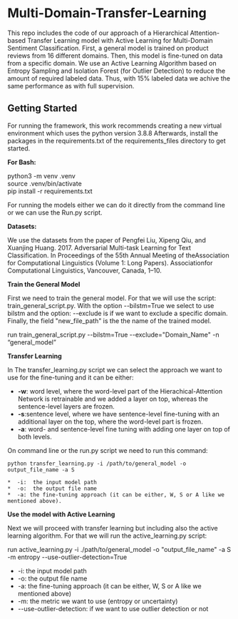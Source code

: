 # Multi-Domain-Transfer-Learning

This repo includes the code of our approach of a Hierarchical Attention-based Transfer Learning model with Active Learning for Multi-Domain Sentiment Classification. First, a general model is trained on product reviews from 16 different domains. Then, this model is fine-tuned on data from a specific domain. We use an Active Learning Algorithm based on Entropy Sampling and Isolation Forest (for Outlier Detection) to reduce the amount of required labeled data. Thus, with 15% labeled data we achive the same performance as with full supervision.   
## Getting Started
For running the framework, this work recommends creating a new virtual environment which uses the python version 3.8.8
Afterwards, install the packages in the requirements.txt of the requirements_files directory to get started.

**For Bash:**  

python3 -m venv .venv  
source .venv/bin/activate  
pip install -r requirements.txt

For running the models either we can do it directly from the command line or we can use the Run.py script.

**Datasets:**

We use the datasets from the paper of Pengfei Liu, Xipeng Qiu, and Xuanjing Huang. 2017. Adversarial Multi-task Learning for Text Classification. In Proceedings of the 55th Annual Meeting of theAssociation for Computational Linguistics (Volume 1: Long Papers). Associationfor Computational Linguistics, Vancouver, Canada, 1–10.

**Train the General Model**

First we need to train the general model. For that we will use the script: train_general_script.py. With the option --bilstm=True we select to use bilstm and the option: --exclude is if we want to exclude a specific domain. Finally, the field "new_file_path" is the the name of the trained model.

run train_general_script.py --bilstm=True --exclude="Domain_Name" -n “general_model”

**Transfer Learning**

In The transfer_learning.py script we can select the approach we want to use for the fine-tuning and it can be either:
-  **-w**: word level,  where the word-level part of the Hierachical-Attention Network is retrainable and we added a layer on top, whereas the sentence-level layers are frozen.
-  **-s**:sentence level, where we have sentence-level fine-tuning with an additional layer on the top, where the word-level part is frozen.
-  **-a**: word- and sentence-level fine tuning with adding one layer on top of both levels.
   
On command line or the run.py script we need to run this command:

    python transfer_learning.py -i /path/to/general_model -o output_file_name -a S

    *  -i:  the input model path
    *  -o:  the output file name
    *  -a: the fine-tuning approach (it can be either, W, S or A like we mentioned above).



**Use the model with Active Learning**

Next we will proceed with transfer learning but including also the active learning algorithm. For that we will run the active_learning.py script:


run active_learning.py -i ./path/to/general_model -o \"output_file_name\" -a S -m entropy --use-outlier-detection=True

   *  -i:  the input model path
   *  -o:  the output file name
   * -a: the fine-tuning approach (it can be either, W, S or A like we mentioned above)
   * -m: the metric we want to use (entropy or uncertainty)
   * --use-outlier-detection: if we want to use outlier detection or not 
     
